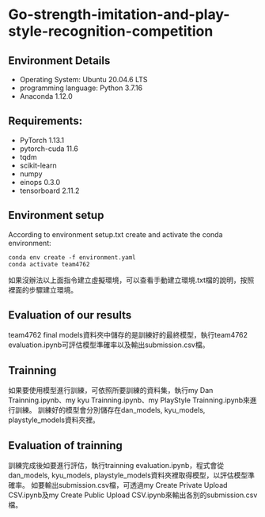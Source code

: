 # Go-strength-imitation-and-play-style-recognition-competition
## Environment Details 
* Operating System: Ubuntu 20.04.6 LTS
* programming language: Python 3.7.16
* Anaconda 1.12.0
  
## Requirements: 
* PyTorch 1.13.1
* pytorch-cuda 11.6
* tqdm 
* scikit-learn 
* numpy 
* einops 0.3.0
* tensorboard 2.11.2

## Environment setup
According to environment setup.txt create and activate the conda environment:

    conda env create -f environment.yaml
    conda activate team4762


如果沒辦法以上面指令建立虛擬環境，可以查看手動建立環境.txt檔的說明，按照裡面的步驟建立環境。

## Evaluation of our results
team4762 final models資料夾中儲存的是訓練好的最終模型，執行team4762 evaluation.ipynb可評估模型準確率以及輸出submission.csv檔。
## Trainning
如果要使用模型進行訓練，可依照所要訓練的資料集，執行my Dan Trainning.ipynb、my kyu Trainning.ipynb、my PlayStyle Trainning.ipynb來進行訓練。
訓練好的模型會分別儲存在dan_models, kyu_models, playstyle_models資料夾裡。
## Evaluation of trainning
訓練完成後如要進行評估，執行trainning evaluation.ipynb，程式會從dan_models, kyu_models, playstyle_models資料夾裡取得模型，以評估模型準確率。
如要輸出submission.csv檔，可透過my Create Private Upload CSV.ipynb及my Create Public Upload CSV.ipynb來輸出各別的submission.csv檔。

